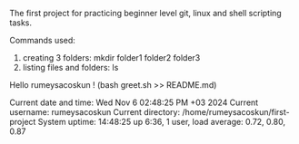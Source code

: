 The first project for practicing beginner level git, linux and shell scripting tasks.

Commands used:

1. creating 3 folders: mkdir folder1 folder2 folder3
2. listing files and folders: ls

Hello rumeysacoskun !
(bash greet.sh >> README.md)

Current date and time: Wed Nov  6 02:48:25 PM +03 2024
Current username: rumeysacoskun
Current directory: /home/rumeysacoskun/first-project
System uptime:  14:48:25 up  6:36,  1 user,  load average: 0.72, 0.80, 0.87
